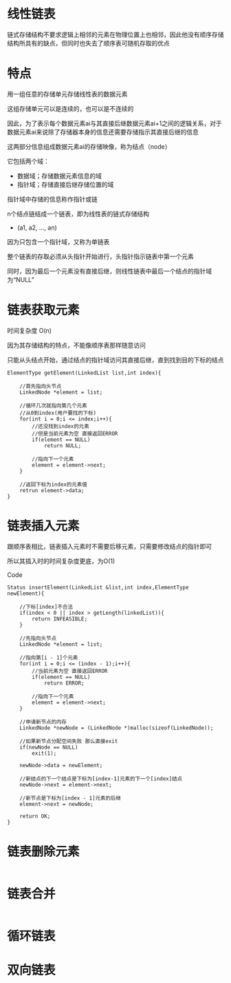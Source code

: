 # 线性链表
链式存储结构不要求逻辑上相邻的元素在物理位置上也相邻，因此他没有顺序存储结构所具有的缺点，但同时也失去了顺序表可随机存取的优点

# 特点
用一组任意的存储单元存储线性表的数据元素

这组存储单元可以是连续的，也可以是不连续的

因此，为了表示每个数据元素ai与其直接后继数据元素ai+1之间的逻辑关系，对于数据元素ai来说除了存储器本身的信息还需要存储指示其直接后继的信息

这两部分信息组成数据元素ai的存储映像，称为结点（node）

它包括两个域：
* 数据域；存储数据元素信息的域
* 指针域；存储直接后继存储位置的域

指针域中存储的信息称作指针或链

n个结点链结成一个链表，即为线性表的链式存储结构
* (a1, a2, ..., an)

因为只包含一个指针域，又称为单链表

整个链表的存取必须从头指针开始进行，头指针指示链表中第一个元素

同时，因为最后一个元素没有直接后继，则线性链表中最后一个结点的指针域为“NULL”

# 链表获取元素
时间复杂度 O(n)

因为其存储结构的特点，不能像顺序表那样随意访问

只能从头结点开始，通过结点的指针域访问其直接后继，直到找到目的下标的结点
```
ElementType getElement(LinkedList list,int index){

    //首先指向头节点
    LinkedNode *element = list;

    //循环几次就指向第几个元素
    //从0到index(用户要找的下标)
    for(int i = 0;i <= index;i++){
        //还没找到index的元素
        //但是当前元素为空 直接返回ERROR
        if(element == NULL)
            return NULL;

        //指向下一个元素
        element = element->next;
    }

    //返回下标为index的元素值
    retrun element->data;
}
```

# 链表插入元素
跟顺序表相比，链表插入元素时不需要后移元素，只需要修改结点的指针即可

所以其插入时的时间复杂度更底，为O(1)

Code
```
Status insertElement(LinkedList &list,int index,ElementType newElement){

    //下标[index]不合法
    if(index < 0 || index > getLength(linkedList)){
        return INFEASIBLE;
    }

    //先指向头节点
    LinkedNode *element = list;

    //指向第[i - 1]个元素
    for(int i = 0;i <= (index - 1);i++){
        //当前元素为空 直接返回ERROR
        if(element == NULL)
            return ERROR;

        //指向下一个元素
        element = element->next;
    }

    //申请新节点的内存
    LinkedNode *newNode = (LinkedNode *)malloc(sizeof(LinkedNode));

    //如果新节点分配空间失败 那么直接exit
    if(newNode == NULL)
        exit(1);

    newNode->data = newElement;

    //新结点的下一个结点是下标为[index-1]元素的下一个[index]结点
    newNode->next = element->next;

    //新节点是下标为[index - 1]元素的后继
    element->next = newNode;

    return OK;
}
```

# 链表删除元素
```
```

# 链表合并
```
```

# 循环链表

# 双向链表